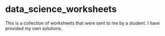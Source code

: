 # data_science_worksheets
This is a collection of worksheets that were sent to me by a student. I have provided my own solutions. 
